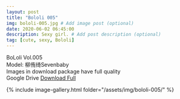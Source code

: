 ```yaml
---
layout: post
title: "Bololi 005"
img: bololi-005.jpg # Add image post (optional)
date: 2020-06-02 06:45:00
description: Sexy girl. # Add post description (optional)
tag: [cute, sexy, Bololi]
---
```

BoLoli Vol.005  
Model: 柳侑绮Sevenbaby      
Images in download package have full quality                    
Google Drive [Download Full](http://gestyy.com/e08axR)

{% include image-gallery.html folder="/assets/img/bololi-005/" %}

